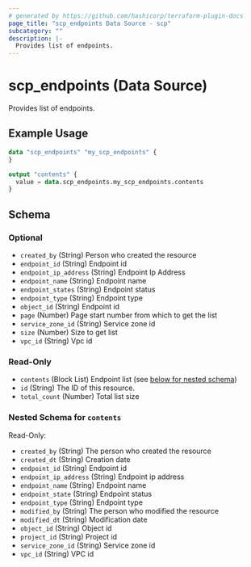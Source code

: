 ```yaml
---
# generated by https://github.com/hashicorp/terraform-plugin-docs
page_title: "scp_endpoints Data Source - scp"
subcategory: ""
description: |-
  Provides list of endpoints.
---
```


# scp_endpoints (Data Source)

Provides list of endpoints.

## Example Usage

```terraform
data "scp_endpoints" "my_scp_endpoints" {
}

output "contents" {
  value = data.scp_endpoints.my_scp_endpoints.contents
}
```

<!-- schema generated by tfplugindocs -->
## Schema

### Optional

- `created_by` (String) Person who created the resource
- `endpoint_id` (String) Endpoint id
- `endpoint_ip_address` (String) Endpoint Ip Address
- `endpoint_name` (String) Endpoint name
- `endpoint_states` (String) Endpoint status
- `endpoint_type` (String) Endpoint type
- `object_id` (String) Endpoint id
- `page` (Number) Page start number from which to get the list
- `service_zone_id` (String) Service zone id
- `size` (Number) Size to get list
- `vpc_id` (String) Vpc id

### Read-Only

- `contents` (Block List) Endpoint list (see [below for nested schema](#nestedblock--contents))
- `id` (String) The ID of this resource.
- `total_count` (Number) Total list size

<a id="nestedblock--contents"></a>
### Nested Schema for `contents`

Read-Only:

- `created_by` (String) The person who created the resource
- `created_dt` (String) Creation date
- `endpoint_id` (String) Endpoint id
- `endpoint_ip_address` (String) Endpoint ip address
- `endpoint_name` (String) Endpoint name
- `endpoint_state` (String) Endpoint status
- `endpoint_type` (String) Endpoint type
- `modified_by` (String) The person who modified the resource
- `modified_dt` (String) Modification date
- `object_id` (String) Object id
- `project_id` (String) Project id
- `service_zone_id` (String) Service zone id
- `vpc_id` (String) VPC id


